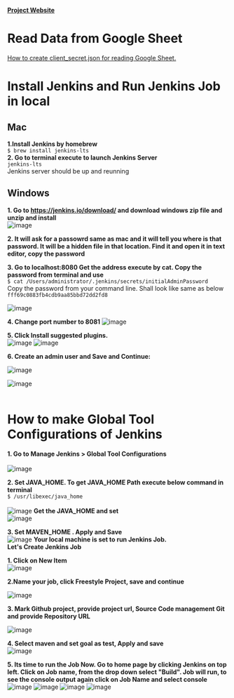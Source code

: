[**Project Website**](https://jahidul2543.github.io/webautomationnov18/)
# Read Data from Google Sheet
[How to create client_secret.json for reading Google Sheet.](https://docs.google.com/document/d/e/2PACX-1vR_JPtC08TQB8Q1Q89U1DK33EZPS7Sjt9hOLe16KKNrZ7zIRfKMJXxZG1JGpMFO5YlMx5RhlfNigogx/pub)

# Install Jenkins and Run Jenkins Job in local
<h2>Mac</h2>

**1.Install Jenkins by homebrew** <br> 
`$ brew install jenkins-lts` <br>
**2. Go to terminal execute to launch Jenkins Server** <br>
`jenkins-lts` <br>
Jenkins server should be up and reunning <br>
<h2>Windows</h2>

**1. Go to https://jenkins.io/download/ and download windows zip file and unzip and install** <br>
![image](https://user-images.githubusercontent.com/34196568/50379810-39ce8000-0622-11e9-90b0-533f9934cdf1.png)

**2. It will ask for a passowrd same as mac and it will tell you where is that password. It will be a hidden file in that location. Find it and open it in text editor, copy the password**  <br>


**3. Go to localhost:8080 Get the address execute by cat. Copy the password from terminal and use** <br>
`$ cat /Users/administrator/.jenkins/secrets/initialAdminPassword` <br>
Copy the password from your command line. Shall look like same as below <br>
`fff69c0883fb4cdb9aa85bbd72dd2fd8`

![image](https://user-images.githubusercontent.com/34196568/50379465-844aff00-0618-11e9-8dd7-371498224cba.png)
<br>

**4. Change port number to 8081**
![image](https://user-images.githubusercontent.com/34196568/50379578-2f5cb800-061b-11e9-982d-430671390678.png)
 

**5. Click Install suggested plugins.** <br>
![image](https://user-images.githubusercontent.com/34196568/50379582-70ed6300-061b-11e9-98c2-aa569d017833.png)
![image](https://user-images.githubusercontent.com/34196568/50379601-b90c8580-061b-11e9-9e57-3d66fbb7c39f.png)

**6. Create an admin user and Save and Continue:** 

![image](https://user-images.githubusercontent.com/34196568/50379602-c164c080-061b-11e9-8a1a-8a744971583d.png)

![image](https://user-images.githubusercontent.com/34196568/50379615-21f3fd80-061c-11e9-84d0-b1bb3efd22e6.png)
<br>
<br>
<h1>How to make Global Tool Configurations of Jenkins </h1>

**1. Go to  Manage Jenkins > Global Tool Configurations**  <br>
<br>
![image](https://user-images.githubusercontent.com/34196568/50379325-48626a80-0615-11e9-9d08-d020e733aa3b.png)

**2. Set JAVA_HOME. To get JAVA_HOME Path execute below command in terminal** <br>
`$ /usr/libexec/java_home` <br>
<br>
![image](https://user-images.githubusercontent.com/34196568/50379364-5ebcf600-0616-11e9-91d9-1c6913cb903b.png)
**Get the JAVA_HOME and set**<br>
![image](https://user-images.githubusercontent.com/34196568/50379375-814f0f00-0616-11e9-8546-8d529a8c7cc8.png)

**3. Set MAVEN_HOME . Apply and Save** <br>
![image](https://user-images.githubusercontent.com/34196568/50379662-6a5feb00-061d-11e9-902d-b48518b63968.png)
**Your local machine is set to run Jenkins Job.** <br>
**Let's Create Jenkins Job**

**1. Click on New Item**<br>
![image](https://user-images.githubusercontent.com/34196568/50379686-04279800-061e-11e9-9762-eca060166826.png)

**2.Name your job, click Freestyle Project, save and continue** 

![image](https://user-images.githubusercontent.com/34196568/50379692-25888400-061e-11e9-9ab4-9545ccdc10f2.png)

**3. Mark Github project, provide project url, Source Code management Git and provide Repository URL** 

![image](https://user-images.githubusercontent.com/34196568/50379707-92038300-061e-11e9-80fb-56b61c648ac9.png)

 

**4. Select maven and set goal as test, Apply and save**<br> 
![image](https://user-images.githubusercontent.com/34196568/50379731-2837a900-061f-11e9-94f8-434d44980b85.png)

**5. Its time to run the Job Now. Go to home page by clicking Jenkins on top left. Click on Job name, from the drop down select "Build". Job will run, to see the console output again click on Job Name and select console** 
![image](https://user-images.githubusercontent.com/34196568/50379734-777dd980-061f-11e9-84dd-adb963fe41bd.png)
![image](https://user-images.githubusercontent.com/34196568/50379738-ad22c280-061f-11e9-9c85-1747f80b12c4.png)
![image](https://user-images.githubusercontent.com/34196568/50379751-13a7e080-0620-11e9-9fd2-608ae7b22c79.png)
![image](https://user-images.githubusercontent.com/34196568/50379753-26221a00-0620-11e9-932f-461a6f5407fb.png)
